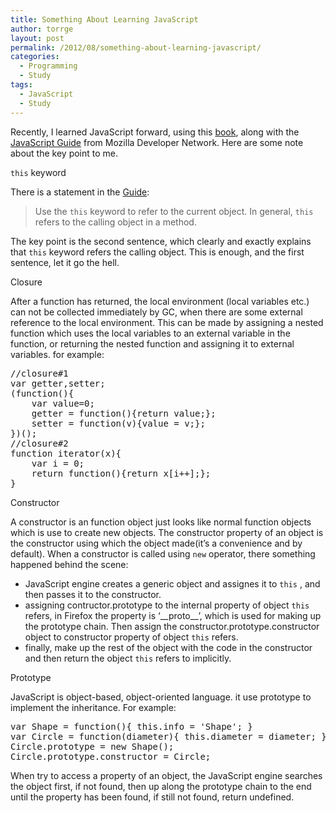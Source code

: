 ```yaml
---
title: Something About Learning JavaScript
author: torrge
layout: post
permalink: /2012/08/something-about-learning-javascript/
categories:
  - Programming
  - Study
tags:
  - JavaScript
  - Study
---
```

Recently, I learned JavaScript forward, using this <a href="http://book.douban.com/subject/3182419/" target="_blank">book</a>, along with the <a href="https://developer.mozilla.org/en-US/docs/JavaScript/Guide" target="_blank">JavaScript Guide</a> from Mozilla Developer Network. Here are some note about the key point to me.

`this` keyword

There is a statement in the <a href="https://developer.mozilla.org/en-US/docs/JavaScript/Guide/Expressions_and_Operators#this" target="_blank">Guide</a>:

> Use the `this` keyword to refer to the current object. In general, `this` refers to the calling object in a method.

The key point is the second sentence, which clearly and exactly explains that `this` keyword refers the calling object. This is enough, and the first sentence, let it go the hell.

Closure

After a function has returned, the local environment (local variables etc.) can not be collected immediately by GC, when there are some external reference to the local environment. This can be made by assigning a nested function which uses the local variables to an external variable in the function, or returning the nested function and assigning it to external variables. for example:

<pre class="brush:js">//closure#1
var getter,setter;
(function(){
    var value=0;
    getter = function(){return value;};
    setter = function(v){value = v;};
})();
//closure#2
function iterator(x){
    var i = 0;
    return function(){return x[i++];};
}</pre>

Constructor

A constructor is an function object just looks like normal function objects which is use to create new objects. The constructor property of an object is the constructor using which the object made(it&#8217;s a convenience and by default). When a constructor is called using `new` operator, there something happened behind the scene:

*   JavaScript engine creates a generic object and assignes it to `this` , and then passes it to the constructor.
*   assigning contructor.prototype to the internal property of object `this` refers, in Firefox the property is &#8216;\_\_proto\_\_&#8217;, which is used for making up the prototype chain. Then assign the constructor.prototype.constructor object to constructor property of object `this` refers.
*   finally, make up the rest of the object with the code in the constructor and then return the object `this` refers to implicitly.

Prototype

JavaScript is object-based, object-oriented language. it use prototype to implement the inheritance. For example:

<pre class="brush:applescript">var Shape = function(){ this.info = 'Shape'; }
var Circle = function(diameter){ this.diameter = diameter; }
Circle.prototype = new Shape();
Circle.prototype.constructor = Circle;</pre>

When try to access a property of an object, the JavaScript engine searches the object first, if not found, then up along the prototype chain to the end until the property has been found, if still not found, return undefined.